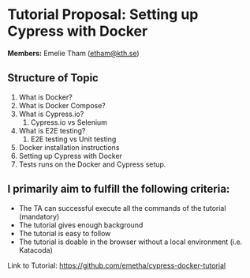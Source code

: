 # Tutorial Proposal: Setting up Cypress with Docker
**Members:** Emelie Tham (etham@kth.se)

## Structure of Topic
1. What is Docker?
2. What is Docker Compose?
3. What is Cypress.io?
   1. Cypress.io vs Selenium
4. What is E2E testing?
   1. E2E testing vs Unit testing
4. Docker installation instructions
5. Setting up Cypress with Docker
7. Tests runs on the Docker and Cypress setup.

## I primarily aim to fulfill the following criteria:
- The TA can successful execute all the commands of the tutorial (mandatory)
- The tutorial gives enough background
- The tutorial is easy to follow
- The tutorial is doable in the browser without a local environment (i.e. Katacoda)


Link to Tutorial: https://github.com/emetha/cypress-docker-tutorial
